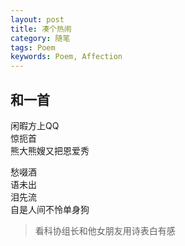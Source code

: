```yaml
---
layout: post
title: 凑个热闹
category: 随笔
tags: Poem
keywords: Poem, Affection
---
```

## 和一首
闲暇方上QQ  
惊扼首  
熊大熊嫂又把恩爱秀  

愁啜酒  
语未出  
泪先流  
自是人间不怜单身狗

>看科协组长和他女朋友用诗表白有感



